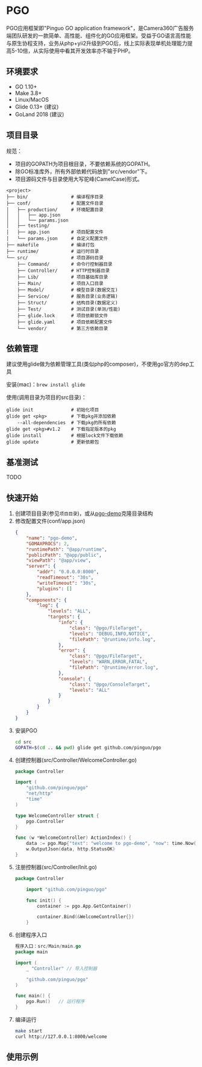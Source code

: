 # PGO
PGO应用框架即"Pinguo GO application framework"，是Camera360广告服务端团队研发的一款简单、高性能、组件化的GO应用框架。受益于GO语言高性能与原生协程支持，业务从php+yii2升级到PGO后，线上实际表现单机处理能力提高5-10倍，从实际使用中看其开发效率亦不输于PHP。

## 环境要求
- GO 1.10+
- Make 3.8+
- Linux/MacOS
- Glide 0.13+ (建议)
- GoLand 2018 (建议)

## 项目目录
规范：
- 项目的GOPATH为项目根目录，不要依赖系统的GOPATH。
- 除GO标准库外，所有外部依赖代码放到"src/vendor"下。
- 项目源码文件与目录使用大写驼峰(CamelCase)形式。

```
<project>
├── bin/                # 编译程序目录
├── conf/               # 配置文件目录
│   ├── production/     # 环境配置目录
│   │   ├── app.json
│   │   └── params.json
│   ├── testing/
│   ├── app.json        # 项目配置文件
│   └── params.json     # 自定义配置文件
├── makefile            # 编译打包
├── runtime/            # 运行时目录
└── src/                # 项目源码目录
    ├── Command/        # 命令行控制器目录
    ├── Controller/     # HTTP控制器目录
    ├── Lib/            # 项目基础库目录
    ├── Main/           # 项目入口目录
    ├── Model/          # 模型目录(数据交互)
    ├── Service/        # 服务目录(业务逻辑)
    ├── Struct/         # 结构目录(数据定义)
    ├── Test/           # 测试目录(单测/性能)
    ├── glide.lock      # 项目依赖锁文件
    ├── glide.yaml      # 项目依赖配置文件
    └── vendor/         # 第三方依赖目录
```

## 依赖管理
建议使用glide做为依赖管理工具(类似php的composer)，不使用go官方的dep工具

安装(mac)：`brew install glide`

使用(调用目录为项目的src目录)：
```
glide init              # 初始化项目
glide get <pkg>         # 下载pkg并添加依赖
    --all-dependencies  # 下载pkg的所有依赖
glide get <pkg>#v1.2    # 下载指定版本的pkg
glide install           # 根据lock文件下载依赖
glide update            # 更新依赖包
```

## 基准测试
TODO

## 快速开始
1. 创建项目目录(参见`项目目录`)，或从[pgo-demo](https://github.com/pinguo/pgo-demo)克隆目录结构
2. 修改配置文件(conf/app.json)
    ```json
    {
        "name": "pgo-demo",
        "GOMAXPROCS": 2,
        "runtimePath": "@app/runtime",
        "publicPath": "@app/public",
        "viewPath": "@app/view",
        "server": {
            "addr": "0.0.0.0:8000",
            "readTimeout": "30s",
            "writeTimeout": "30s",
            "plugins": []
        },
        "components": {
            "log": {
                "levels": "ALL",
                "targets": {
                    "info": {
                        "class": "@pgo/FileTarget",
                        "levels": "DEBUG,INFO,NOTICE",
                        "filePath": "@runtime/info.log",
                    },
                    "error": {
                        "class": "@pgo/FileTarget",
                        "levels": "WARN,ERROR,FATAL",
                        "filePath": "@runtime/error.log",
                    },
                    "console": {
                        "class": "@pgo/ConsoleTarget",
                        "levels": "ALL"
                    }
                }
            }
        }
    }
    ```
3. 安装PGO
    ```sh
    cd src
    GOPATH=$(cd .. && pwd) glide get github.com/pinguo/pgo
    ```
4. 创建控制器(src/Controller/WelcomeController.go)
    ```go
    package Controller

    import (
        "github.com/pinguo/pgo"
        "net/http"
        "time"
    )

    type WelcomeController struct {
        pgo.Controller
    }

    func (w *WelcomeController) ActionIndex() {
        data := pgo.Map{"text": "welcome to pgo-demo", "now": time.Now()}
        w.OutputJson(data, http.StatusOK)
    }
    ```
5. 注册控制器(src/Controller/Init.go)
    ```go
    package Controller

        import "github.com/pinguo/pgo"

        func init() {
            container := pgo.App.GetContainer()

            container.Bind(&WelcomeController{})
        }
    ```
6. 创建程序入口
    ```go
    程序入口：src/Main/main.go
    package main

    import (
        _ "Controller" // 导入控制器

        "github.com/pinguo/pgo"
    )

    func main() {
        pgo.Run()   // 运行程序
    }
    ```
7. 编译运行
    ```sh
    make start
    curl http://127.0.0.1:8000/welcome
    ```

## 使用示例
